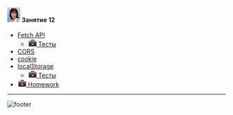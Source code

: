 [footer]: https://github.com/garevna/js-course/raw/master/images/a-level-ico.png?raw=true
[me30]: https://raw.githubusercontent.com/garevna/a-level-js-lessons/master/ico/myPhoto-30.png "Ⓒ Irina Fylyppova ( garevna ) 2019"
[hw-20]: https://raw.githubusercontent.com/garevna/a-level-js-lessons/master/ico/briefcase-20.png

#### ![me30] Занятие 12

* [Fetch API](../md/fetch.md)
    * [![hw-20] Тесты](https://garevna.github.io/js-quiz/#fetch)
* [CORS](../md/CORS.md)
* [cookie](../md/cookie.md)
* [localStorage](../md/localStorage.md)
    * [![hw-20] Тесты](https://garevna.github.io/js-quiz/#localStorage)
* [![hw-20] Homework](../homeworks/hw-12.md)

_________________________________________________________________________

![footer]
